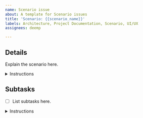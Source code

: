 ```yaml
---
name: Scenario issue
about: A template for Scenario issues
title: 'Scenario: {{scenario_name}}'
labels: Architecture, Project Documentation, Scenario, UI/UX
assignees: deemp

---
```


## Details

Explain the scenario here.

<details> <summary>Instructions</summary>

You MUST keep the "Details" section and these Instructions.

You MUST write above these Instructions.

In this section, you MUST explain the scenario.

You SHOULD include acceptance criteria for this scenario.

You MAY include links to related issues, PRs, artifacts, files, etc.

</details>

## Subtasks

- [ ] List subtasks here.

<details> <summary>Instructions</summary>

You MUST keep the "Subtasks" section and these Instructions.

You MUST write above these Instructions.

In the Subtasks section, you MUST list subtasks in a single-level checkbox list (`Subtask list`) with at least one item.

A list item MUST be one of these:

- A link to an issue.
  - Example:

    ```text
    - [ ] https://github.com/team-work-tools/team-work-telegram-bot/issues/42
    ```

- An identifier of an issue.
  - Example:

    ```text
    - [ ] #42
    ```

- A textual description of a subtask (`Text subtask`).
  - Rules:
    - The description MUST NOT:
      - include checkboxes;
      - end with a list item.

  - Example:
  
    ```text
    - [ ] Do Foo
    ```

If a Text subtask seems to require its own subtasks, you MUST:

1. Create a new Task issue for this subtask.
1. Replace the Text subtask with a link to the issue.

For each Text subtask that was worked on, there MUST be evidence of the work.

- You MUST apply one of these rules that best matches your case:
  - If the subtask was worked on in a (merged) PR, you MUST provide a link to the PR.
  - If the subtask requires making a decision, you MUST provide GitHub usernames of decision-makers, (a link to) the decision, and reasoning behind the decision.
  - If the subtask is about producing or updating an artifact, you MUST provide a (perma)link to that (updated) artifact.
  - If the subtask was completed for some reason, you MUST provide that reason.
- You MUST write evidence in one of these formats:
  - In parentheses after the Text subtask.
  - In a sublist under the Text subtask.

When a subtask is completed, you MUST tick the subtask checkbox in the Subtask list.

Example of a Subtask list:

```text
- [x] Do 42 ({{link to a PR that completed this subtask}})
- [x] #42
- [x] {{link to the issue #42}}
- [x] Decide with developers whether to use Foo or Bar.
  - @dev1, @dev2 decided to use Foo because Bar can't do blah-blah.
- [x] Do Baz.
  - @dev1 decided to not do Baz due to lack of time.
- [ ] Not yet completed
```

You MUST NOT close this issue until the Customer agrees to close it.

</details>
